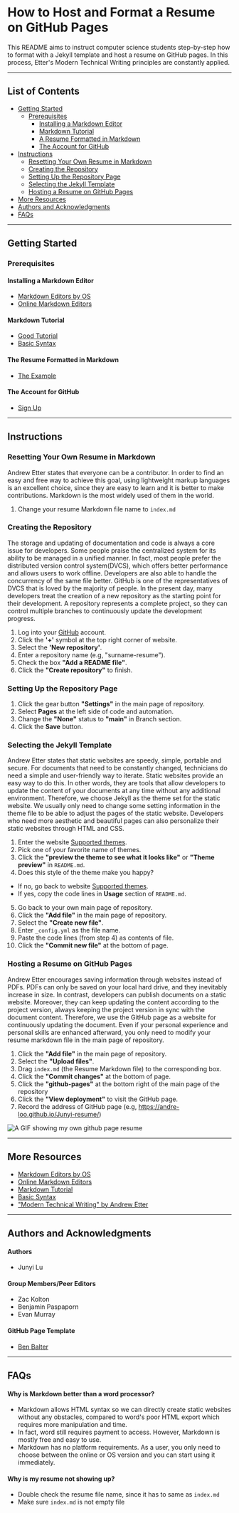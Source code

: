 # How to Host and Format a Resume on GitHub Pages  
This README aims to instruct computer science students step-by-step how to format with a Jekyll template and host a resume on GitHub pages.
In this process, Etter's Modern Technical Writing principles are constantly applied.

***
## **List of Contents** 
* [Getting Started](#Getting-Started)
   * [Prerequisites](#Prerequisites)
      * [Installing a Markdown Editor](#Installing-the-Markdown-Editors)
      * [Markdown Tutorial](#Markdown-Tutorial)
      * [A Resume Formatted in Markdown](#A-Resume-Formatted-in-Markdown)
      * [The Account for GitHub](#The-Account-for-GitHub)
* [Instructions](#Instructions)
   * [Resetting Your Own Resume in Markdown](#Resetting-Your-Own-Resume-in-Markdown)
   * [Creating the Repository](#Creating-the-Repository)
   * [Setting Up the Repository Page](#Setting-Up-the-Repository-Page)
   * [Selecting the Jekyll Template](#Selecting-the-Jekyll-Template)
   * [Hosting a Resume on GitHub Pages](#Hosting-a-Resume-on-GitHub-Pages)
* [More Resources](#More-Resources)
* [Authors and Acknowledgments](#Authors-and-Acknowledgments)
* [FAQs](#FAQs)



***
## Getting Started 

### Prerequisites

#### Installing a Markdown Editor
- [Markdown Editors by OS](#More-Resources)
- [Online Markdown Editors](#More-Resources)
#### Markdown Tutorial
- [Good Tutorial](#More-Resources)
- [Basic Syntax](#More-Resources)

#### The Resume Formatted in Markdown
- [The Example](https://andre-loo.github.io/Junyi-resume/)

#### The Account for GitHub
- [Sign Up](https://github.com/join)

***
## Instructions

 ### Resetting Your Own Resume in Markdown
 Andrew Etter states that everyone can be a contributor. In order to find an easy and free way to achieve this goal, using lightweight markup languages is an excellent choice, since they are easy to learn and it is better to make contributions. Markdown is the most widely used of them in the world.

1. Change your resume Markdown file name to ```index.md```

### Creating the Repository
The storage and updating of documentation and code is always a core issue for developers. Some people praise the centralized system for its ability to be managed in a unified manner. In fact, most people prefer the distributed version control system(DVCS), which offers better performance and allows users to work offline. Developers are also able to handle the concurrency of the same file better. GitHub is one of the representatives of DVCS that is loved by the majority of people. In the present day, many developers treat the creation of a new repository as the starting point for their development. A repository represents a complete project, so they can control multiple branches to continuously update the development progress.

1. Log into your [GitHub](https://github.com/) account.
2. Click the **'+'** symbol at the top right corner of website.
3. Select the **'New repository'**.
4. Enter a repository name (e.g, "surname-resume").
5. Check the box **"Add a README file"**.
6. Click the **"Create repository"** to finish.

### Setting Up the Repository Page

1. Click the gear button **"Settings"** in the main page of repository.
2. Select **Pages** at the left side of code and automation.
3. Change the **"None"** status to **"main"** in Branch section.
4. Click the **Save** button.

### Selecting the Jekyll Template
Andrew Etter states that static websites are speedy, simple, portable and secure. For documents that need to be constantly changed, technicians do need a simple and user-friendly way to iterate. Static websites provide an easy way to do this. In other words, they are tools that allow developers to update the content of your documents at any time without any additional environment. Therefore, we choose Jekyll as the theme set for the static website. We usually only need to change some setting information in the theme file to be able to adjust the pages of the static website. Developers who need more aesthetic and beautiful pages can also personalize their static websites through HTML and CSS.

1. Enter the website [Supported themes](https://pages.github.com/themes/).
2. Pick one of your favorite name of themes.
3. Click the **"preview the theme to see what it looks like"** or    **"Theme preview"** in ```README.md```.
4. Does this style of the theme make you happy?
- If no, go back to website [Supported themes](https://pages.github.com/themes/).
- If yes, copy the code lines in **Usage** section of ```README.md```.
5. Go back to your own main page of repository.
6. Click the **"Add file"** in the main page of repository.
7. Select the **"Create new file"**.
8. Enter ```_config.yml``` as the file name.
9. Paste the code lines (from step 4) as contents of file. 
10. Click the **"Commit new file"** at the bottom of page.

### Hosting a Resume on GitHub Pages
Andrew Etter encourages saving information through websites instead of PDFs. PDFs can only be saved on your local hard drive, and they inevitably increase in size. In contrast, developers can publish documents on a static website. Moreover, they can keep updating the content according to the project version, always keeping the project version in sync with the document content. Therefore, we use the GitHub page as a website for continuously updating the document. Even if your personal experience and personal skills are enhanced afterward, you only need to modify your resume markdown file in the main page of repository.

1. Click the **"Add file"** in the main page of repository.
2. Select the **"Upload files"**.
3. Drag ```index.md``` (the Resume Markdown file) to the corresponding box.
4. Click the **"Commit changes"** at the bottom of page.
5. Click the **"github-pages"** at the bottom right of the main page of the repository
6. Click the **"View deployment"** to visit the GitHub page.
7. Record the address of GitHub page (e.g, https://andre-loo.github.io/Junyi-resume/)

![A GIF showing my own github page resume](https://media.giphy.com/media/dmC3I5XDB8NGwrBPYD/giphy.gif)





***
## More Resources
- [Markdown Editors by OS](https://www.oberlo.ca/blog/markdown-editors)
- [Online Markdown Editors](https://techwiser.com/online-markdown-editor/)
- [Markdown Tutorial](https://www.markdowntutorial.com/)
- [Basic Syntax](https://www.markdownguide.org/basic-syntax)  
- ["Modern Technical Writing" by Andrew Etter](https://www.amazon.ca/Modern-Technical-Writing-Introduction-Documentation-ebook/dp/B01A2QL9SS)

***
## Authors and Acknowledgments

#### Authors
- Junyi Lu

#### Group Members/Peer Editors
- Zac Kolton
- Benjamin Paspaporn
- Evan Murray

#### GitHub Page Template
- [Ben Balter](https://github.com/benbalter)

***
## FAQs
#### Why is Markdown better than a word processor?
- Markdown allows HTML syntax so we can directly create static websites without any obstacles, compared to word's poor HTML export which requires more manipulation and time.
- In fact, word still requires payment to access. However, Markdown is mostly free and easy to use.
- Markdown has no platform requirements. As a user, you only need to choose between the online or OS version and you can start using it immediately.

#### Why is my resume not showing up?
- Double check the resume file name, since it has to same as ```index.md```
- Make sure ```index.md``` is not empty file

